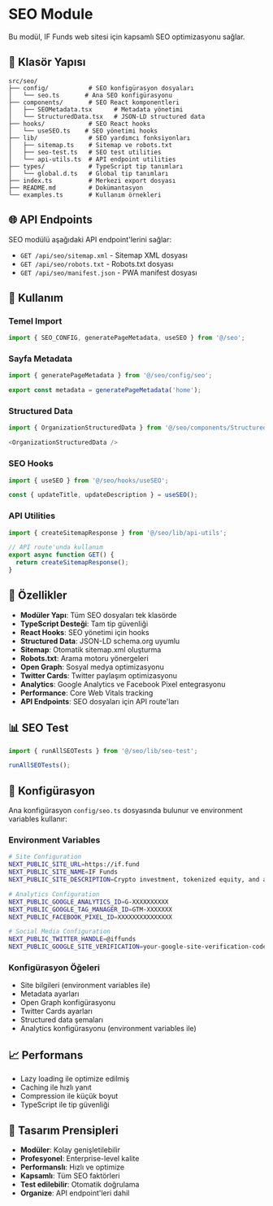 # SEO Module

Bu modül, IF Funds web sitesi için kapsamlı SEO optimizasyonu sağlar.

## 📁 Klasör Yapısı

```
src/seo/
├── config/           # SEO konfigürasyon dosyaları
│   └── seo.ts       # Ana SEO konfigürasyonu
├── components/       # SEO React komponentleri
│   ├── SEOMetadata.tsx      # Metadata yönetimi
│   └── StructuredData.tsx   # JSON-LD structured data
├── hooks/            # SEO React hooks
│   └── useSEO.ts    # SEO yönetimi hooks
├── lib/              # SEO yardımcı fonksiyonları
│   ├── sitemap.ts    # Sitemap ve robots.txt
│   ├── seo-test.ts   # SEO test utilities
│   └── api-utils.ts  # API endpoint utilities
├── types/            # TypeScript tip tanımları
│   └── global.d.ts   # Global tip tanımları
├── index.ts          # Merkezi export dosyası
├── README.md         # Dokümantasyon
└── examples.ts       # Kullanım örnekleri
```

## 🌐 API Endpoints

SEO modülü aşağıdaki API endpoint'lerini sağlar:

- `GET /api/seo/sitemap.xml` - Sitemap XML dosyası
- `GET /api/seo/robots.txt` - Robots.txt dosyası  
- `GET /api/seo/manifest.json` - PWA manifest dosyası

## 🚀 Kullanım

### Temel Import
```typescript
import { SEO_CONFIG, generatePageMetadata, useSEO } from '@/seo';
```

### Sayfa Metadata
```typescript
import { generatePageMetadata } from '@/seo/config/seo';

export const metadata = generatePageMetadata('home');
```

### Structured Data
```typescript
import { OrganizationStructuredData } from '@/seo/components/StructuredData';

<OrganizationStructuredData />
```

### SEO Hooks
```typescript
import { useSEO } from '@/seo/hooks/useSEO';

const { updateTitle, updateDescription } = useSEO();
```

### API Utilities
```typescript
import { createSitemapResponse } from '@/seo/lib/api-utils';

// API route'unda kullanım
export async function GET() {
  return createSitemapResponse();
}
```

## 🎯 Özellikler

- **Modüler Yapı**: Tüm SEO dosyaları tek klasörde
- **TypeScript Desteği**: Tam tip güvenliği
- **React Hooks**: SEO yönetimi için hooks
- **Structured Data**: JSON-LD schema.org uyumlu
- **Sitemap**: Otomatik sitemap.xml oluşturma
- **Robots.txt**: Arama motoru yönergeleri
- **Open Graph**: Sosyal medya optimizasyonu
- **Twitter Cards**: Twitter paylaşım optimizasyonu
- **Analytics**: Google Analytics ve Facebook Pixel entegrasyonu
- **Performance**: Core Web Vitals tracking
- **API Endpoints**: SEO dosyaları için API route'ları

## 📊 SEO Test

```typescript
import { runAllSEOTests } from '@/seo/lib/seo-test';

runAllSEOTests();
```

## 🔧 Konfigürasyon

Ana konfigürasyon `config/seo.ts` dosyasında bulunur ve environment variables kullanır:

### Environment Variables
```bash
# Site Configuration
NEXT_PUBLIC_SITE_URL=https://if.fund
NEXT_PUBLIC_SITE_NAME=IF Funds
NEXT_PUBLIC_SITE_DESCRIPTION=Crypto investment, tokenized equity, and asset management funds with in-depth market analysis

# Analytics Configuration
NEXT_PUBLIC_GOOGLE_ANALYTICS_ID=G-XXXXXXXXXX
NEXT_PUBLIC_GOOGLE_TAG_MANAGER_ID=GTM-XXXXXXX
NEXT_PUBLIC_FACEBOOK_PIXEL_ID=XXXXXXXXXXXXXXX

# Social Media Configuration
NEXT_PUBLIC_TWITTER_HANDLE=@iffunds
NEXT_PUBLIC_GOOGLE_SITE_VERIFICATION=your-google-site-verification-code
```

### Konfigürasyon Öğeleri
- Site bilgileri (environment variables ile)
- Metadata ayarları
- Open Graph konfigürasyonu
- Twitter Cards ayarları
- Structured data şemaları
- Analytics konfigürasyonu (environment variables ile)

## 📈 Performans

- Lazy loading ile optimize edilmiş
- Caching ile hızlı yanıt
- Compression ile küçük boyut
- TypeScript ile tip güvenliği

## 🎨 Tasarım Prensipleri

- **Modüler**: Kolay genişletilebilir
- **Profesyonel**: Enterprise-level kalite
- **Performanslı**: Hızlı ve optimize
- **Kapsamlı**: Tüm SEO faktörleri
- **Test edilebilir**: Otomatik doğrulama
- **Organize**: API endpoint'leri dahil